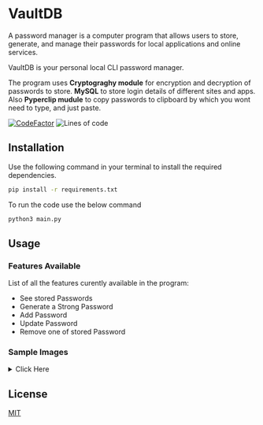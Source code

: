 # VaultDB

A password manager is a computer program that allows users to store, generate, and manage their passwords for local applications and online services.

VaultDB is your personal local CLI password manager.

The program uses **Cryptograghy module** for encryption and decryption of passwords to store.
**MySQL** to store login details of different sites and apps.
Also **Pyperclip mudule** to copy passwords to clipboard by which you wont need to type, and just paste.

[![CodeFactor](https://www.codefactor.io/repository/github/pagasis/vaultdb/badge)](https://www.codefactor.io/repository/github/pagasis/vaultdb)
![Lines of code](https://img.shields.io/tokei/lines/github/pagasis/VaultDB?color=Green)

## Installation

Use the following command in your terminal to install the required dependencies.
```bash
pip install -r requirements.txt
```

To run the code use the below command
```python
python3 main.py
```

## Usage

### Features Available
List of all the features curently available in the program:
<ul>
    <li>See stored Passwords</li>
    <li>Generate a Strong Password</li>
    <li>Add Password</li>
    <li>Update Password</li>
    <li>Remove one of stored Password</li>
</ul>

### Sample Images
<details>
<summary>Click Here</summary>
<img align="left" alt="VFXGamer's GitHub Stats" src="https://user-images.githubusercontent.com/62838631/135219131-cdcffe71-012c-4553-b29c-ec0d82ea405f.jpg"/>

</details>


## License
[MIT](https://choosealicense.com/licenses/mit/)
